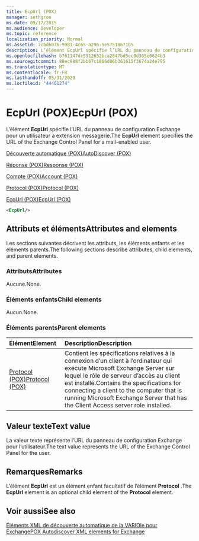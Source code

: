 ```yaml
---
title: EcpUrl (POX)
manager: sethgros
ms.date: 09/17/2015
ms.audience: Developer
ms.topic: reference
localization_priority: Normal
ms.assetid: 7cbd6076-9981-4c65-a296-5e57518671b5
description: L’élément EcpUrl spécifie l’URL du panneau de configuration Exchange pour un utilisateur à extension messagerie.
ms.openlocfilehash: b761147dc5912652bca2847bd5ec0d305e0624b3
ms.sourcegitcommit: 88ec988f2bb67c1866d06b361615f3674a24e795
ms.translationtype: MT
ms.contentlocale: fr-FR
ms.lasthandoff: 05/31/2020
ms.locfileid: "44461274"
---
```

# <a name="ecpurl-pox"></a><span data-ttu-id="da27d-103">EcpUrl (POX)</span><span class="sxs-lookup"><span data-stu-id="da27d-103">EcpUrl (POX)</span></span>

<span data-ttu-id="da27d-104">L’élément **EcpUrl** spécifie l’URL du panneau de configuration Exchange pour un utilisateur à extension messagerie.</span><span class="sxs-lookup"><span data-stu-id="da27d-104">The **EcpUrl** element specifies the URL of the Exchange Control Panel for a mail-enabled user.</span></span> 
  
[<span data-ttu-id="da27d-105">Découverte automatique (POX)</span><span class="sxs-lookup"><span data-stu-id="da27d-105">AutoDiscover (POX)</span></span>](autodiscover-pox.md)
  
[<span data-ttu-id="da27d-106">Réponse (POX)</span><span class="sxs-lookup"><span data-stu-id="da27d-106">Response (POX)</span></span>](response-pox.md)
  
[<span data-ttu-id="da27d-107">Compte (POX)</span><span class="sxs-lookup"><span data-stu-id="da27d-107">Account (POX)</span></span>](account-pox.md)
  
[<span data-ttu-id="da27d-108">Protocol (POX)</span><span class="sxs-lookup"><span data-stu-id="da27d-108">Protocol (POX)</span></span>](protocol-pox.md)
  
[<span data-ttu-id="da27d-109">EcpUrl (POX)</span><span class="sxs-lookup"><span data-stu-id="da27d-109">EcpUrl (POX)</span></span>](ecpurl-pox.md)
  
```XML
<EcpUrl/>
```

## <a name="attributes-and-elements"></a><span data-ttu-id="da27d-110">Attributs et éléments</span><span class="sxs-lookup"><span data-stu-id="da27d-110">Attributes and elements</span></span>

<span data-ttu-id="da27d-111">Les sections suivantes décrivent les attributs, les éléments enfants et les éléments parents.</span><span class="sxs-lookup"><span data-stu-id="da27d-111">The following sections describe attributes, child elements, and parent elements.</span></span>
  
### <a name="attributes"></a><span data-ttu-id="da27d-112">Attributs</span><span class="sxs-lookup"><span data-stu-id="da27d-112">Attributes</span></span>

<span data-ttu-id="da27d-113">Aucune.</span><span class="sxs-lookup"><span data-stu-id="da27d-113">None.</span></span>
  
### <a name="child-elements"></a><span data-ttu-id="da27d-114">Éléments enfants</span><span class="sxs-lookup"><span data-stu-id="da27d-114">Child elements</span></span>

<span data-ttu-id="da27d-115">Aucun.</span><span class="sxs-lookup"><span data-stu-id="da27d-115">None.</span></span>
  
### <a name="parent-elements"></a><span data-ttu-id="da27d-116">Éléments parents</span><span class="sxs-lookup"><span data-stu-id="da27d-116">Parent elements</span></span>

|<span data-ttu-id="da27d-117">**Élément**</span><span class="sxs-lookup"><span data-stu-id="da27d-117">**Element**</span></span>|<span data-ttu-id="da27d-118">**Description**</span><span class="sxs-lookup"><span data-stu-id="da27d-118">**Description**</span></span>|
|:-----|:-----|
|[<span data-ttu-id="da27d-119">Protocol (POX)</span><span class="sxs-lookup"><span data-stu-id="da27d-119">Protocol (POX)</span></span>](protocol-pox.md) <br/> |<span data-ttu-id="da27d-120">Contient les spécifications relatives à la connexion d’un client à l’ordinateur qui exécute Microsoft Exchange Server sur lequel le rôle de serveur d’accès au client est installé.</span><span class="sxs-lookup"><span data-stu-id="da27d-120">Contains the specifications for connecting a client to the computer that is running Microsoft Exchange Server that has the Client Access server role installed.</span></span>  <br/> |
   
## <a name="text-value"></a><span data-ttu-id="da27d-121">Valeur texte</span><span class="sxs-lookup"><span data-stu-id="da27d-121">Text value</span></span>

<span data-ttu-id="da27d-122">La valeur texte représente l’URL du panneau de configuration Exchange pour l’utilisateur.</span><span class="sxs-lookup"><span data-stu-id="da27d-122">The text value represents the URL of the Exchange Control Panel for the user.</span></span>
  
## <a name="remarks"></a><span data-ttu-id="da27d-123">Remarques</span><span class="sxs-lookup"><span data-stu-id="da27d-123">Remarks</span></span>

<span data-ttu-id="da27d-124">L’élément **EcpUrl** est un élément enfant facultatif de l’élément **Protocol** .</span><span class="sxs-lookup"><span data-stu-id="da27d-124">The **EcpUrl** element is an optional child element of the **Protocol** element.</span></span> 
  
## <a name="see-also"></a><span data-ttu-id="da27d-125">Voir aussi</span><span class="sxs-lookup"><span data-stu-id="da27d-125">See also</span></span>



[<span data-ttu-id="da27d-126">Éléments XML de découverte automatique de la VARIOle pour Exchange</span><span class="sxs-lookup"><span data-stu-id="da27d-126">POX Autodiscover XML elements for Exchange</span></span>](pox-autodiscover-xml-elements-for-exchange.md)

